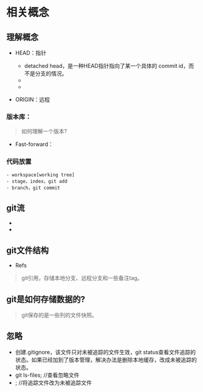 # 相关概念

## 理解概念
- HEAD：指针
    - detached head，是一种HEAD指针指向了某一个具体的 commit id，而不是分支的情况。
    - 
    - 

- ORIGIN：远程

### 版本库：
> 如何理解一个版本?


- Fast-forward：



### 代码放置
    - workspace[working tree]
    - stage，index，git add
    - branch，git commit


## git流
- 
- 

## git文件结构
- Refs
> git引用，存储本地分支、远程分支和一些备注tag。



## git是如何存储数据的?
> git保存的是一些列的文件快照。

## 忽略
- 创建.gitignore，该文件只对未被追踪的文件生效，git status查看文件追踪的状态。如果已经加到了版本管理，解决办法是删除本地缓存，改成未被追踪的状态。
- git ls-files;   //查看忽略文件
- ;  //将追踪文件改为未被追踪文件